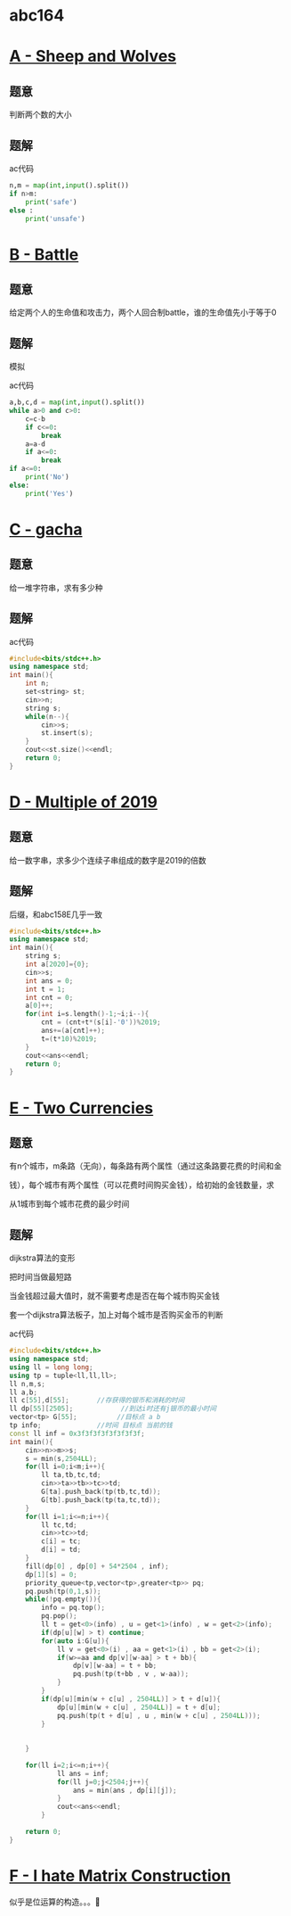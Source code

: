# abc164



# [A - Sheep and Wolves](https://atcoder.jp/contests/abc164/tasks/abc164_a)

## 题意
判断两个数的大小

## 题解

ac代码

```python
n,m = map(int,input().split())
if n>m:
    print('safe')
else :
    print('unsafe')
```

# [B - Battle](https://atcoder.jp/contests/abc164/tasks/abc164_b)

## 题意

给定两个人的生命值和攻击力，两个人回合制battle，谁的生命值先小于等于0

## 题解

模拟

ac代码

```python
a,b,c,d = map(int,input().split())
while a>0 and c>0:
    c=c-b
    if c<=0:
        break
    a=a-d
    if a<=0:
        break
if a<=0:
    print('No')
else:
    print('Yes')
```

# [C - gacha](https://atcoder.jp/contests/abc164/tasks/abc164_c)


## 题意

给一堆字符串，求有多少种

## 题解

ac代码

```cpp
#include<bits/stdc++.h>
using namespace std;
int main(){
	int n;
	set<string> st;
	cin>>n;
	string s;
	while(n--){
		cin>>s;
		st.insert(s);
	}
	cout<<st.size()<<endl;
	return 0;
}
```


# [D - Multiple of 2019](https://atcoder.jp/contests/abc164/tasks/abc164_d)

## 题意

给一数字串，求多少个连续子串组成的数字是2019的倍数

## 题解

后缀，和abc158E几乎一致



```cpp
#include<bits/stdc++.h>
using namespace std;
int main(){
	string s;
	int a[2020]={0};
	cin>>s;
	int ans = 0;
	int t = 1;
	int cnt = 0;
	a[0]++;
	for(int i=s.length()-1;~i;i--){
		cnt = (cnt+t*(s[i]-'0'))%2019;
		ans+=(a[cnt]++);
		t=(t*10)%2019;
	}
	cout<<ans<<endl;
	return 0;
}
```

# [E - Two Currencies](https://atcoder.jp/contests/abc164/tasks/abc164_e)

## 题意
有n个城市，m条路（无向），每条路有两个属性（通过这条路要花费的时间和金

钱），每个城市有两个属性（可以花费时间购买金钱），给初始的金钱数量，求

从1城市到每个城市花费的最少时间

## 题解

dijkstra算法的变形

把时间当做最短路

当金钱超过最大值时，就不需要考虑是否在每个城市购买金钱

套一个dijkstra算法板子，加上对每个城市是否购买金币的判断

ac代码

```cpp
#include<bits/stdc++.h>
using namespace std;
using ll = long long;
using tp = tuple<ll,ll,ll>;
ll n,m,s;
ll a,b; 
ll c[55],d[55];       //存获得的银币和消耗的时间 
ll dp[55][2505];            //到达i时还有j银币的最小时间 
vector<tp> G[55];          //目标点 a b 
tp info;              //时间 目标点 当前的钱 
const ll inf = 0x3f3f3f3f3f3f3f3f;
int main(){
	cin>>n>>m>>s;
	s = min(s,2504LL);
	for(ll i=0;i<m;i++){
		ll ta,tb,tc,td;
		cin>>ta>>tb>>tc>>td;
		G[ta].push_back(tp(tb,tc,td));
		G[tb].push_back(tp(ta,tc,td));	 
	}
	for(ll i=1;i<=n;i++){
		ll tc,td;
		cin>>tc>>td;
		c[i] = tc;
		d[i] = td;
	}
	fill(dp[0] , dp[0] + 54*2504 , inf);
	dp[1][s] = 0;
	priority_queue<tp,vector<tp>,greater<tp>> pq;
	pq.push(tp(0,1,s));
	while(!pq.empty()){
		info = pq.top();
		pq.pop();
		ll t = get<0>(info) , u = get<1>(info) , w = get<2>(info);
		if(dp[u][w] > t) continue;
		for(auto i:G[u]){
			ll v = get<0>(i) , aa = get<1>(i) , bb = get<2>(i);
			if(w>=aa and dp[v][w-aa] > t + bb){
				dp[v][w-aa] = t + bb;
				pq.push(tp(t+bb , v , w-aa));
			}
		}
		if(dp[u][min(w + c[u] , 2504LL)] > t + d[u]){
			dp[u][min(w + c[u] , 2504LL)] = t + d[u];
			pq.push(tp(t + d[u] , u , min(w + c[u] , 2504LL)));
		}
		
	
	}	
	
	for(ll i=2;i<=n;i++){
			ll ans = inf;
			for(ll j=0;j<2504;j++){
				ans = min(ans , dp[i][j]);
			}
			cout<<ans<<endl;
		}
	
	return 0;
}
```


# [F - I hate Matrix Construction](https://atcoder.jp/contests/abc164/tasks/abc164_f)

似乎是位运算的构造。。。🤔
